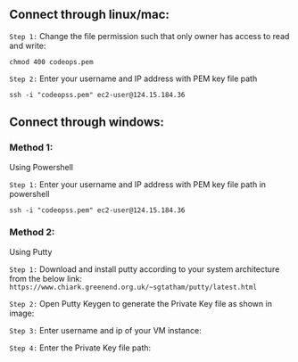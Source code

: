 ## Connect through linux/mac:

`Step 1:` Change the file permission such that only owner has access to read and write:

```shell
chmod 400 codeops.pem
```

`Step 2:` Enter your username and IP address with PEM key file path

```shell
ssh -i "codeopss.pem" ec2-user@124.15.184.36
```

## Connect through windows:

### Method 1:

Using Powershell

`Step 1:` Enter your username and IP address with PEM key file path in powershell

```shell
ssh -i "codeopss.pem" ec2-user@124.15.184.36
```

### Method 2:

Using Putty

`Step 1:` Download and install putty according to your system architecture from the below link:
`https://www.chiark.greenend.org.uk/~sgtatham/putty/latest.html`

`Step 2:` Open Putty Keygen to generate the Private Key file as shown in image:

`Step 3:` Enter username and ip of your VM instance:

`Step 4:` Enter the Private Key file path:
